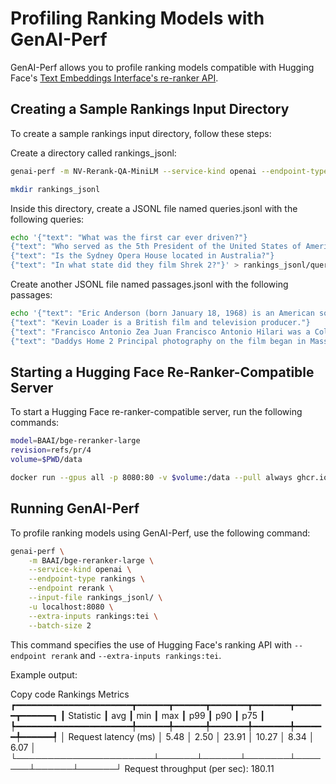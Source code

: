 <!--
Copyright (c) 2024, NVIDIA CORPORATION & AFFILIATES. All rights reserved.

Redistribution and use in source and binary forms, with or without
modification, are permitted provided that the following conditions
are met:
 * Redistributions of source code must retain the above copyright
   notice, this list of conditions and the following disclaimer.
 * Redistributions in binary form must reproduce the above copyright
   notice, this list of conditions and the following disclaimer in the
   documentation and/or other materials provided with the distribution.
 * Neither the name of NVIDIA CORPORATION nor the names of its
   contributors may be used to endorse or promote products derived
   from this software without specific prior written permission.

THIS SOFTWARE IS PROVIDED BY THE COPYRIGHT HOLDERS ``AS IS'' AND ANY
EXPRESS OR IMPLIED WARRANTIES, INCLUDING, BUT NOT LIMITED TO, THE
IMPLIED WARRANTIES OF MERCHANTABILITY AND FITNESS FOR A PARTICULAR
PURPOSE ARE DISCLAIMED.  IN NO EVENT SHALL THE COPYRIGHT OWNER OR
CONTRIBUTORS BE LIABLE FOR ANY DIRECT, INDIRECT, INCIDENTAL, SPECIAL,
EXEMPLARY, OR CONSEQUENTIAL DAMAGES (INCLUDING, BUT NOT LIMITED TO,
PROCUREMENT OF SUBSTITUTE GOODS OR SERVICES; LOSS OF USE, DATA, OR
PROFITS; OR BUSINESS INTERRUPTION) HOWEVER CAUSED AND ON ANY THEORY
OF LIABILITY, WHETHER IN CONTRACT, STRICT LIABILITY, OR TORT
(INCLUDING NEGLIGENCE OR OTHERWISE) ARISING IN ANY WAY OUT OF THE USE
OF THIS SOFTWARE, EVEN IF ADVISED OF THE POSSIBILITY OF SUCH DAMAGE.
-->

# Profiling Ranking Models with GenAI-Perf


GenAI-Perf allows you to profile ranking models compatible with Hugging Face's
[Text Embeddings Interface's re-ranker API](https://huggingface.co/docs/text-embeddings-inference/en/quick_tour#re-rankers).

## Creating a Sample Rankings Input Directory

To create a sample rankings input directory, follow these steps:

Create a directory called rankings_jsonl:
```bash
genai-perf -m NV-Rerank-QA-MiniLM --service-kind openai --endpoint-type rankings --input-file rankings_jsonl/ -u localhost:1976 --batch-size 2
```
```bash
mkdir rankings_jsonl
```
Inside this directory, create a JSONL file named queries.jsonl with the
following queries:

```bash
echo '{"text": "What was the first car ever driven?"}
{"text": "Who served as the 5th President of the United States of America?"}
{"text": "Is the Sydney Opera House located in Australia?"}
{"text": "In what state did they film Shrek 2?"}' > rankings_jsonl/queries.jsonl
```

Create another JSONL file named passages.jsonl with the following passages:

```bash
echo '{"text": "Eric Anderson (born January 18, 1968) is an American sociologist and sexologist."}
{"text": "Kevin Loader is a British film and television producer."}
{"text": "Francisco Antonio Zea Juan Francisco Antonio Hilari was a Colombian journalist, botanist, diplomat, politician, and statesman who served as the 1st Vice President of Colombia."}
{"text": "Daddys Home 2 Principal photography on the film began in Massachusetts in March 2017 and it was released in the United States by Paramount Pictures on November 10, 2017. Although the film received unfavorable reviews, it has grossed over $180 million worldwide on a $69 million budget."}' > rankings_jsonl/passages.jsonl
```

## Starting a Hugging Face Re-Ranker-Compatible Server
To start a Hugging Face re-ranker-compatible server, run the following commands:

```bash
model=BAAI/bge-reranker-large
revision=refs/pr/4
volume=$PWD/data

docker run --gpus all -p 8080:80 -v $volume:/data --pull always ghcr.io/huggingface/text-embeddings-inference:1.3 --model-id $model --revision $revision
```

## Running GenAI-Perf
To profile ranking models using GenAI-Perf, use the following command:

```bash
genai-perf \
    -m BAAI/bge-reranker-large \
    --service-kind openai \
    --endpoint-type rankings \
    --endpoint rerank \
    --input-file rankings_jsonl/ \
    -u localhost:8080 \
    --extra-inputs rankings:tei \
    --batch-size 2
```

This command specifies the use of Hugging Face's ranking API with `--endpoint rerank` and `--extra-inputs rankings:tei`.

Example output:

Copy code
                          Rankings Metrics
┏━━━━━━━━━━━━━━━━━━━━━━┳━━━━━━┳━━━━━━┳━━━━━━━┳━━━━━━━┳━━━━━━┳━━━━━━┓
┃            Statistic ┃  avg ┃  min ┃   max ┃   p99 ┃  p90 ┃  p75 ┃
┡━━━━━━━━━━━━━━━━━━━━━━╇━━━━━━╇━━━━━━╇━━━━━━━╇━━━━━━━╇━━━━━━╇━━━━━━┩
│ Request latency (ms) │ 5.48 │ 2.50 │ 23.91 │ 10.27 │ 8.34 │ 6.07 │
└──────────────────────┴──────┴──────┴───────┴───────┴──────┴──────┘
Request throughput (per sec): 180.11
